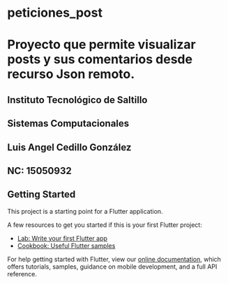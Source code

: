 # peticiones_post

# Proyecto que permite visualizar posts y sus comentarios desde recurso Json remoto.

## Instituto Tecnológico de Saltillo
##            Sistemas Computacionales
            
## Luis Angel Cedillo González
## NC: 15050932

## Getting Started

This project is a starting point for a Flutter application.

A few resources to get you started if this is your first Flutter project:

- [Lab: Write your first Flutter app](https://flutter.dev/docs/get-started/codelab)
- [Cookbook: Useful Flutter samples](https://flutter.dev/docs/cookbook)

For help getting started with Flutter, view our
[online documentation](https://flutter.dev/docs), which offers tutorials,
samples, guidance on mobile development, and a full API reference.
